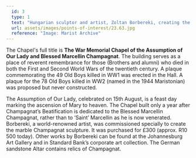 ```yaml
---
  id: 3
  type: 1
  text: "Hungarian sculptor and artist, Zoltan Borbereki, creating the Champagnat sculpture that sits above the Altar, in 1956."
  url: assets/images/points-of-interest/23.63.jpg
  reference: "Image: Marist Archive"
---
```

The Chapel's full title is **The War Memorial Chapel of the Assumption of Our Lady and Blessed Marcellin Champagnat**. The building serves as a place of reverent remembrance for those (Brothers and alumni) who died in both the First and Second World Wars of the twentieth century. A plaque commemorating the 49 Old Boys killed in WW1 was erected in the Hall. A plaque for the 78 Old Boys killed in WW2 (named in the 1944 Maristonian) was proposed but never constructed. 

The Assumption of Our Lady, celebrated on 15th August, is a feast day marking the ascension of Mary to heaven. The Chapel built only a year after Champagnat’s Beatification is dedicated to the Blessed Marcellin Champagnat, rather than to ‘Saint’ Marcellin as he is now venerated. Borbereki, a world-renowned artist, was commissioned specially to create the marble Champagnat sculpture. It was purchased for £300 (approx. R10 500 today). Other works by Borbereki can be found at the Johannesburg Art Gallery and in Standard Bank’s corporate art collection. The German sandstone Altar contains relics of Champagnat.
